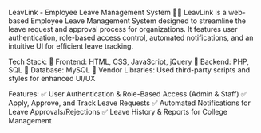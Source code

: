 LeavLink - Employee Leave Management System 🏢✨
LeavLink is a web-based Employee Leave Management System designed to streamline the leave request and approval process for organizations. It features user authentication, role-based access control, automated notifications, and an intuitive UI for efficient leave tracking.

Tech Stack:
🔹 Frontend: HTML, CSS, JavaScript, jQuery
🔹 Backend: PHP, SQL
🔹 Database: MySQL
🔹 Vendor Libraries: Used third-party scripts and styles for enhanced UI/UX


Features:
✅ User Authentication & Role-Based Access (Admin & Staff)
✅ Apply, Approve, and Track Leave Requests
✅ Automated Notifications for Leave Approvals/Rejections
✅ Leave History & Reports for College Management
